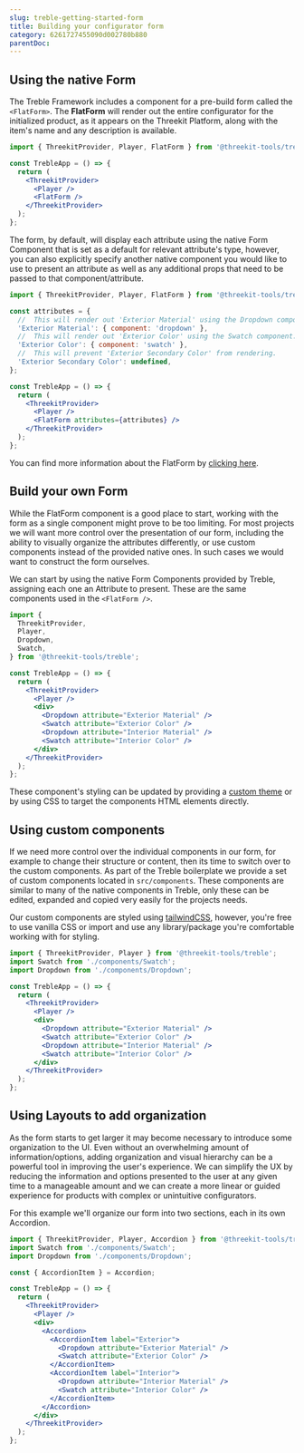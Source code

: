 ```yaml
---
slug: treble-getting-started-form
title: Building your configurator form
category: 6261727455090d002780b880
parentDoc:
---
```


## Using the native Form

The Treble Framework includes a component for a pre-build form called the `<FlatForm>`. The **FlatForm** will render out the entire configurator for the initialized product, as it appears on the Threekit Platform, along with the item's name and any description is available.

```jsx
import { ThreekitProvider, Player, FlatForm } from '@threekit-tools/treble';

const TrebleApp = () => {
  return (
    <ThreekitProvider>
      <Player />
      <FlatForm />
    </ThreekitProvider>
  );
};
```

The form, by default, will display each attribute using the native Form Component that is set as a default for relevant attribute's type, however, you can also explicitly specify another native component you would like to use to present an attribute as well as any additional props that need to be passed to that component/attribute.

```jsx
import { ThreekitProvider, Player, FlatForm } from '@threekit-tools/treble';

const attributes = {
  //  This will render out 'Exterior Material' using the Dropdown component
  'Exterior Material': { component: 'dropdown' },
  //  This will render out 'Exterior Color' using the Swatch component.
  'Exterior Color': { component: 'swatch' },
  //  This will prevent 'Exterior Secondary Color' from rendering.
  'Exterior Secondary Color': undefined,
};

const TrebleApp = () => {
  return (
    <ThreekitProvider>
      <Player />
      <FlatForm attributes={attributes} />
    </ThreekitProvider>
  );
};
```

You can find more information about the FlatForm by [clicking here](forms-flat-form).

## Build your own Form

While the FlatForm component is a good place to start, working with the form as a single component might prove to be too limiting. For most projects we will want more control over the presentation of our form, including the ability to visually organize the attributes differently, or use custom components instead of the provided native ones. In such cases we would want to construct the form ourselves.

We can start by using the native Form Components provided by Treble, assigning each one an Attribute to present. These are the same components used in the `<FlatForm />`.

```jsx
import {
  ThreekitProvider,
  Player,
  Dropdown,
  Swatch,
} from '@threekit-tools/treble';

const TrebleApp = () => {
  return (
    <ThreekitProvider>
      <Player />
      <div>
        <Dropdown attribute="Exterior Material" />
        <Swatch attribute="Exterior Color" />
        <Dropdown attribute="Interior Material" />
        <Swatch attribute="Interior Color" />
      </div>
    </ThreekitProvider>
  );
};
```

These component's styling can be updated by providing a [custom theme](main-concepts-theme) or by using CSS to target the components HTML elements directly.

## Using custom components

If we need more control over the individual components in our form, for example to change their structure or content, then its time to switch over to the custom components. As part of the Treble boilerplate we provide a set of custom components located in `src/components`. These components are similar to many of the native components in Treble, only these can be edited, expanded and copied very easily for the projects needs.

Our custom components are styled using [tailwindCSS](https://tailwindcss.com/), however, you're free to use vanilla CSS or import and use any library/package you're comfortable working with for styling.

```jsx
import { ThreekitProvider, Player } from '@threekit-tools/treble';
import Swatch from './components/Swatch';
import Dropdown from './components/Dropdown';

const TrebleApp = () => {
  return (
    <ThreekitProvider>
      <Player />
      <div>
        <Dropdown attribute="Exterior Material" />
        <Swatch attribute="Exterior Color" />
        <Dropdown attribute="Interior Material" />
        <Swatch attribute="Interior Color" />
      </div>
    </ThreekitProvider>
  );
};
```

## Using Layouts to add organization

As the form starts to get larger it may become necessary to introduce some organization to the UI. Even without an overwhelming amount of information/options, adding organization and visual hierarchy can be a powerful tool in improving the user's experience. We can simplify the UX by reducing the information and options presented to the user at any given time to a manageable amount and we can create a more linear or guided experience for products with complex or unintuitive configurators.

For this example we'll organize our form into two sections, each in its own Accordion.

```jsx
import { ThreekitProvider, Player, Accordion } from '@threekit-tools/treble';
import Swatch from './components/Swatch';
import Dropdown from './components/Dropdown';

const { AccordionItem } = Accordion;

const TrebleApp = () => {
  return (
    <ThreekitProvider>
      <Player />
      <div>
        <Accordion>
          <AccordionItem label="Exterior">
            <Dropdown attribute="Exterior Material" />
            <Swatch attribute="Exterior Color" />
          </AccordionItem>
          <AccordionItem label="Interior">
            <Dropdown attribute="Interior Material" />
            <Swatch attribute="Interior Color" />
          </AccordionItem>
        </Accordion>
      </div>
    </ThreekitProvider>
  );
};
```
